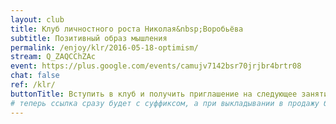 ```yaml
---
layout: club
title: Клуб личностного роста Николая&nbsp;Воробьёва
subtitle: Позитивный образ мышления
permalink: /enjoy/klr/2016-05-18-optimism/
stream: Q_ZAQCChZAc
event: https://plus.google.com/events/camujv7142bsr70jrjbr4brtr08
chat: false
ref: /klr/
buttonTitle: Вступить в клуб и получить приглашение на следующее занятие
# теперь ссылка сразу будет с суффиксом, а при выкладывании в продажу будем добавлять ещё и пару секретных букв в конце
---
```

